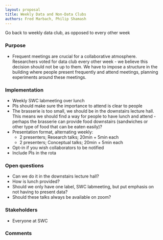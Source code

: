 ```yaml
---
layout: proposal
title: Weekly Data and Non-Data Clubs
authors: Fred Marbach, Philip Shamash
---
```


Go back to weekly data club, as opposed to every other week

### Purpose

- Frequent meetings are crucial for a collaborative atmosphere. Researchers voted for data club every other week - we believe this decision should not be up to them. We have to impose a structure in the building where people present frequently and attend meetings, planning experiments around these meetings.


### Implementation

- Weekly SWC labmeeting over lunch 
- PIs should make sure the importance to attend is clear to people
- The brasserie is too small, we should be in the downstairs lecture hall. This means we should find a way for people to have lunch and attend - perhaps the brasserie can provide food downstairs (sandwiches or other type of food that can be eaten easily)?
- Presentation format, alternating weekly:
    * 2 presenters; Research talks; 20min + 5min each
    * 2 presenters; Conceptual talks; 20min + 5min each
- Opt-in if you wish collaborators to be notified
- Include PIs in the rota

### Open questions

- Can we do it in the downstairs lecture hall?
- How is lunch provided?
- Should we only have one label, SWC labmeeting, but put emphasis on not having to present data?
- Should these talks always be available on zoom?

### Stakeholders

- Everyone at SWC


### Comments


